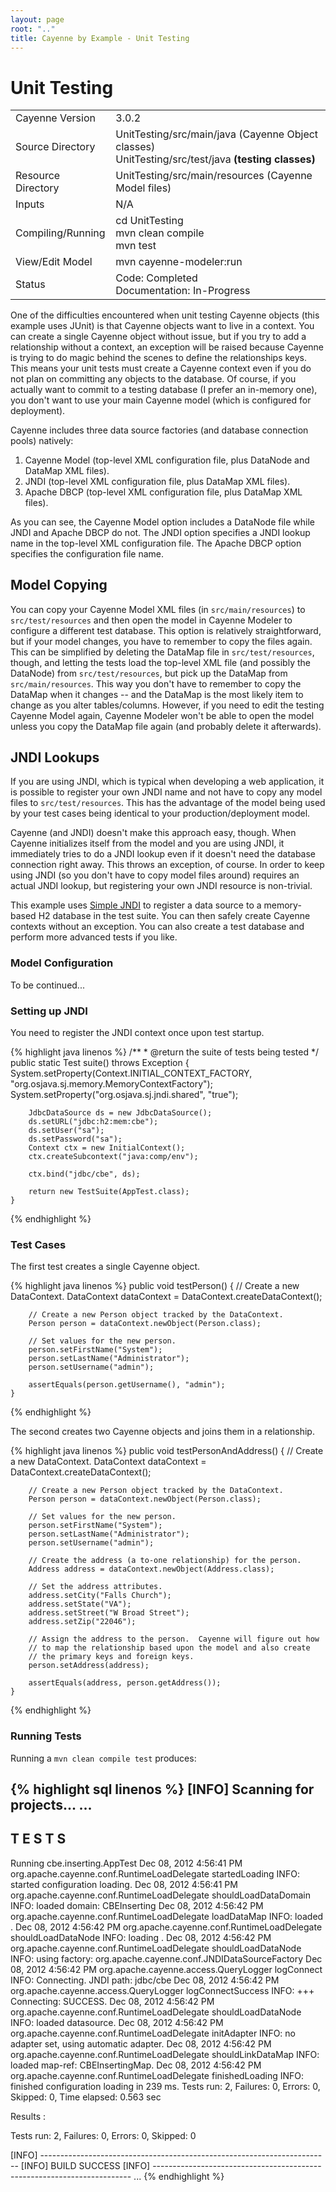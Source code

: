 ```yaml
---
layout: page
root: ".."
title: Cayenne by Example - Unit Testing
---
```


# Unit Testing

<table class="pb">
  <tr>
    <td>Cayenne Version</td>
    <td>3.0.2</td>
  </tr>
  <tr>
    <td>Source Directory</td>
    <td>
      UnitTesting/src/main/java</b> (Cayenne Object classes)
      <br/>
      UnitTesting/src/test/java <b>(testing classes)</b>
    </td>
  </tr>
  <tr>
    <td>Resource Directory</td>
    <td>
      UnitTesting/src/main/resources (Cayenne Model files)
    </td>
  </tr>
    <td>Inputs</td>
    <td>N/A</td>
  <tr>
  </tr>
  <tr>
    <td>Compiling/Running</td>
    <td>
      cd UnitTesting<br/>
      mvn clean compile<br/>
      mvn test
    </td>
  </tr>
  <tr>
    <td>View/Edit Model</td>
    <td>mvn cayenne-modeler:run</td>
  </tr>
  </tr>
    <td>Status</td>
    <td>
      Code: Completed<br/>
      Documentation: In-Progress
    </td>
  <tr>
</table>

One of the difficulties encountered when unit testing Cayenne objects (this example uses JUnit) is that Cayenne objects want to live in a context.  You can create a single Cayenne object without issue, but if you try to add a relationship without a context, an exception will be raised because Cayenne is trying to do magic behind the scenes to define the relationships keys.  This means your unit tests must create a Cayenne context even if you do not plan on committing any objects to the database.  Of course, if you actually want to commit to a testing database (I prefer an in-memory one), you don't want to use your main Cayenne model (which is configured for deployment).

Cayenne includes three data source factories (and database connection pools) natively:

1. Cayenne Model (top-level XML configuration file, plus DataNode and DataMap XML files).
2. JNDI (top-level XML configuration file, plus DataMap XML files).
3. Apache DBCP (top-level XML configuration file, plus DataMap XML files).

As you can see, the Cayenne Model option includes a DataNode file while JNDI and Apache DBCP do not.  The JNDI option specifies a JNDI lookup name in the top-level XML configuration file.  The Apache DBCP option specifies the configuration file name.

## Model Copying

You can copy your Cayenne Model XML files (in `src/main/resources`) to `src/test/resources` and then open the model in Cayenne Modeler to configure a different test database.  This option is relatively straightforward, but if your model changes, you have to remember to copy the files again.  This can be simplified by deleting the DataMap file in `src/test/resources`, though, and letting the tests load the top-level XML file (and possibly the DataNode) from `src/test/resources`, but pick up the DataMap from `src/main/resources`.  This way you don't have to remember to copy the DataMap when it changes -- and the DataMap is the most likely item to change as you alter tables/columns.  However, if you need to edit the testing Cayenne Model again, Cayenne Modeler won't be able to open the model unless you copy the DataMap file again (and probably delete it afterwards).

## JNDI Lookups

If you are using JNDI, which is typical when developing a web application, it is possible to register your own JNDI name and not have to copy any model files to `src/test/resources`.  This has the advantage of the model being used by your test cases being identical to your production/deployment model.

Cayenne (and JNDI) doesn't make this approach easy, though.  When Cayenne initializes itself from the model and you are using JNDI, it immediately tries to do a JNDI lookup even if it doesn't need the database connection right away.  This throws an exception, of course.  In order to keep using JNDI (so you don't have to copy model files around) requires an actual JNDI lookup, but registering your own JNDI resource is non-trivial.

This example uses [Simple JNDI](http://code.google.com/p/osjava/wiki/SimpleJNDI) to register a data source to a memory-based H2 database in the test suite.  You can then safely create Cayenne contexts without an exception.  You can also create a test database and perform more advanced tests if you like.

### Model Configuration

To be continued...

### Setting up JNDI

You need to register the JNDI context once upon test startup.

{% highlight java linenos %}
    /**
     * @return the suite of tests being tested
     */
    public static Test suite() throws Exception
    {
        System.setProperty(Context.INITIAL_CONTEXT_FACTORY, "org.osjava.sj.memory.MemoryContextFactory");
        System.setProperty("org.osjava.sj.jndi.shared", "true");

        JdbcDataSource ds = new JdbcDataSource();
        ds.setURL("jdbc:h2:mem:cbe");
        ds.setUser("sa");
        ds.setPassword("sa");
        Context ctx = new InitialContext();
        ctx.createSubcontext("java:comp/env");

        ctx.bind("jdbc/cbe", ds);

        return new TestSuite(AppTest.class);
    }
{% endhighlight %}

### Test Cases

The first test creates a single Cayenne object.

{% highlight java linenos %}
    public void testPerson()
    {
        // Create a new DataContext.
        DataContext dataContext = DataContext.createDataContext();

        // Create a new Person object tracked by the DataContext.
        Person person = dataContext.newObject(Person.class);

        // Set values for the new person.
        person.setFirstName("System");
        person.setLastName("Administrator");
        person.setUsername("admin");

        assertEquals(person.getUsername(), "admin");
    }
{% endhighlight %}

The second creates two Cayenne objects and joins them in a relationship.

{% highlight java linenos %}
    public void testPersonAndAddress()
    {
        // Create a new DataContext.
        DataContext dataContext = DataContext.createDataContext();

        // Create a new Person object tracked by the DataContext.
        Person person = dataContext.newObject(Person.class);

        // Set values for the new person.
        person.setFirstName("System");
        person.setLastName("Administrator");
        person.setUsername("admin");

        // Create the address (a to-one relationship) for the person.
        Address address = dataContext.newObject(Address.class);

        // Set the address attributes.
        address.setCity("Falls Church");
        address.setState("VA");
        address.setStreet("W Broad Street");
        address.setZip("22046");

        // Assign the address to the person.  Cayenne will figure out how
        // to map the relationship based upon the model and also create
        // the primary keys and foreign keys.
        person.setAddress(address);

        assertEquals(address, person.getAddress());
    }
{% endhighlight %}

### Running Tests

Running a `mvn clean compile test` produces:

{% highlight sql linenos %}
[INFO] Scanning for projects...
...
-------------------------------------------------------
 T E S T S
-------------------------------------------------------
Running cbe.inserting.AppTest
Dec 08, 2012 4:56:41 PM org.apache.cayenne.conf.RuntimeLoadDelegate startedLoading
INFO: started configuration loading.
Dec 08, 2012 4:56:41 PM org.apache.cayenne.conf.RuntimeLoadDelegate shouldLoadDataDomain
INFO: loaded domain: CBEInserting
Dec 08, 2012 4:56:42 PM org.apache.cayenne.conf.RuntimeLoadDelegate loadDataMap
INFO: loaded <map name='CBEInsertingMap' location='CBEInsertingMap.map.xml'>.
Dec 08, 2012 4:56:42 PM org.apache.cayenne.conf.RuntimeLoadDelegate shouldLoadDataNode
INFO: loading <node name='CBEInsertingNode' datasource='jdbc/cbe' factory='org.apache.cayenne.conf.JNDIDataSourceFactory' schema-update-strategy='org.apache.cayenne.access.dbsync.CreateIfNoSchemaStrategy'>.
Dec 08, 2012 4:56:42 PM org.apache.cayenne.conf.RuntimeLoadDelegate shouldLoadDataNode
INFO: using factory: org.apache.cayenne.conf.JNDIDataSourceFactory
Dec 08, 2012 4:56:42 PM org.apache.cayenne.access.QueryLogger logConnect
INFO: Connecting. JNDI path: jdbc/cbe
Dec 08, 2012 4:56:42 PM org.apache.cayenne.access.QueryLogger logConnectSuccess
INFO: +++ Connecting: SUCCESS.
Dec 08, 2012 4:56:42 PM org.apache.cayenne.conf.RuntimeLoadDelegate shouldLoadDataNode
INFO: loaded datasource.
Dec 08, 2012 4:56:42 PM org.apache.cayenne.conf.RuntimeLoadDelegate initAdapter
INFO: no adapter set, using automatic adapter.
Dec 08, 2012 4:56:42 PM org.apache.cayenne.conf.RuntimeLoadDelegate shouldLinkDataMap
INFO: loaded map-ref: CBEInsertingMap.
Dec 08, 2012 4:56:42 PM org.apache.cayenne.conf.RuntimeLoadDelegate finishedLoading
INFO: finished configuration loading in 239 ms.
Tests run: 2, Failures: 0, Errors: 0, Skipped: 0, Time elapsed: 0.563 sec

Results :

Tests run: 2, Failures: 0, Errors: 0, Skipped: 0

[INFO] ------------------------------------------------------------------------
[INFO] BUILD SUCCESS
[INFO] ------------------------------------------------------------------------
...
{% endhighlight %}

